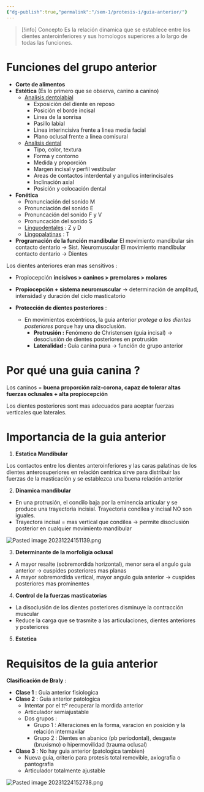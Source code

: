 ```yaml
---
{"dg-publish":true,"permalink":"/sem-1/protesis-i/guia-anterior/"}
---
```




> [!info] Concepto
> Es la relación dinamica que se establece entre los dientes anteroinferiores y sus homologos superiores a lo largo de todas las funciones. 

# Funciones del grupo anterior

- **Corte de alimentos** 
- **Estética** (Es lo primero que se observa, canino a canino)
	- <u>Analisis dentolabial</u>
		- Exposición del diente en reposo 
		- Posición el borde incisal 
		- Linea de la sonrisa 
		- Pasillo labial
		- Linea interincisiva frente a linea media facial
		- Plano oclusal frente a linea comisural
	- <u>Analisis dental</u>
		- Tipo, color, textura
		- Forma y contorno 
		- Medida y proporción 
		- Margen incisal y perfil vestibular
		- Areas de contactos interdental y angullos interincisales
		- Inclinación axial
		- Posición y colocación dental
- **Fonética**
	- Pronunciación del sonido M
	- Pronunciación del sonido E
	- Pronuncación del sonido F y V
	- Pronuncación del sonido S
	- <u>Linguodentales</u> : Z y D
	- <u>Lingopalatinas</u> : T 
- **Programación de la función mandibular**
	El movimiento mandibular sin contacto dentario -> Sist. Neuromuscular 
	El movimiento mandibular contacto dentario -> Dientes

Los dientes anteriores eran mas sensitivos :
- Propiocepción **incisivos > caninos > premolares > molares**
- **Propiocepción + sistema neuromuscular** -> determinación de amplitud, intensidad y duración del ciclo masticatorio

- **Protección de dientes posteriores** : 
	- En movimientos excéntricos, la guia anterior *protege a los dientes posteriores* porque hay una disoclusión. 
		- **Protrusión :** Fenómeno de Christensen (guia incisal) -> desoclusión de dientes posteriores en protrusión
		- **Lateralidad :** Guia canina pura -> función de grupo anterior



# Por qué una guia canina ?

Los caninos = **buena proporción raiz-corona, capaz de tolerar altas fuerzas oclusales + alta propiocepción** 

Los dientes posteriores sont mas adecuados para aceptar fuerzas verticales que laterales.

# Importancia de la guia anterior

1. **Estatica Mandibular**

Los contactos entre los dientes anteroinferiores y las caras palatinas de los dientes anterosuperiores en relación centrica sirve para distribuir las fuerzas de la masticación y se establezca una buena relación anterior

2. **Dinamica mandibular**

- En una protrusión, el condilo baja por la eminencia articular y se produce una trayectoria incisial. Trayectoria condilea y incisal NO son iguales.
- Trayectora incisal = mas vertical que condilea -> permite disoclusión posterior en cualquier movimiento mandibular

![Pasted image 20231224151139.png](/img/user/Sem-1/Cirugia%20Bucal%20I/Medias/Pasted%20image%2020231224151139.png)

3. **Determinante de la morfoligía oclusal**

- A mayor resalte (sobremordida horizontal), menor sera el angulo guia anterior -> cuspides posteriores mas planas
- A mayor sobremordida vertical, mayor angulo guia anterior -> cuspides posteriores mas prominentes

4. **Control de la fuerzas masticatorias**

- La disoclusión de los dientes posteriores disminuye la contracción muscular
- Reduce la carga que se trasmite a las articulaciones, dientes anteriores y posteriores

5. **Estetica**

# Requisitos de la guia anterior

**Clasificación de Braly** : 

- **Clase 1** : Guia anterior fisiologica
- **Clase 2** : Guia anterior patologica
	- Intentar por el ttº recuperar la mordida anterior
	- Articulador semiajustable
	- Dos grupos :
		- Grupo 1 : Alteraciones en la forma, varacion en posición y la relación intermaxilar
		- Grupo 2 : Dientes en abanico (pb periodontal), desgaste (bruxismo) o hipermovilidad (trauma oclusal)
- **Clase 3** : No hay guia anterior (patologica tambien)
	- Nueva guia, criterio para protesis total removible, axiografia o pantografia
	- Articulador totalmente ajustable 

![Pasted image 20231224152738.png](/img/user/Sem-1/Cirugia%20Bucal%20I/Medias/Pasted%20image%2020231224152738.png)
